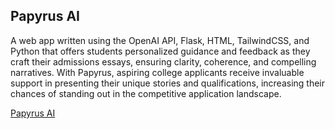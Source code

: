 ## Papyrus AI

A web app written using the OpenAI API, Flask, HTML, TailwindCSS, and Python that offers students personalized guidance and feedback as they craft their admissions essays, ensuring clarity, coherence, and compelling narratives. With Papyrus, aspiring college applicants receive invaluable support in presenting their unique stories and qualifications, increasing their chances of standing out in the competitive application landscape. 

[Papyrus AI](http://pranjalpalave.pythonanywhere.com/)
